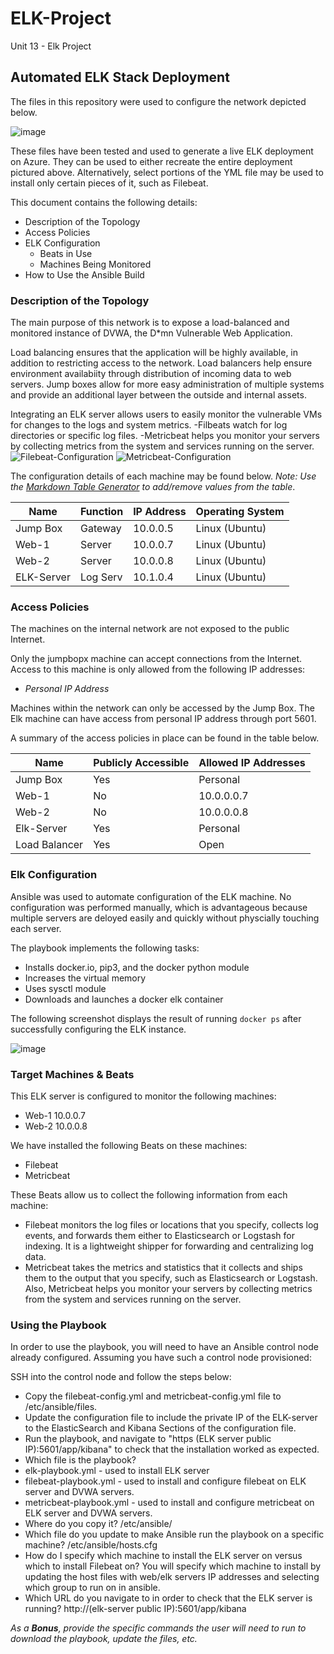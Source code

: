 # ELK-Project
Unit 13 - Elk Project
## Automated ELK Stack Deployment

The files in this repository were used to configure the network depicted below.

![image](https://user-images.githubusercontent.com/94578361/161358114-7b9c9137-f970-477f-ab61-7de9d7c0295d.png)


These files have been tested and used to generate a live ELK deployment on Azure. They can be used to either recreate the entire deployment pictured above. Alternatively, select portions of the YML file may be used to install only certain pieces of it, such as Filebeat.

 

This document contains the following details:
- Description of the Topology
- Access Policies
- ELK Configuration
  - Beats in Use
  - Machines Being Monitored
- How to Use the Ansible Build


### Description of the Topology

The main purpose of this network is to expose a load-balanced and monitored instance of DVWA, the D*mn Vulnerable Web Application.

Load balancing ensures that the application will be highly available, in addition to restricting access to the network.  Load balancers help ensure environment availabiity through distribution of incoming data to web servers.  Jump boxes allow for more easy administration of multiple systems and provide an additional layer between the outside and internal assets.

Integrating an ELK server allows users to easily monitor the vulnerable VMs for changes to the logs and system metrics.
 -Filbeats watch for log directories or specific log files.
 -Metricbeat helps you monitor your servers by collecting metrics from the system and services running on the server.
![Filebeat-Configuration](Configuration-Files/filebeat-configuration.yml)
![Metricbeat-Configuration](Configuration-Files/metricbeat-configuration.yml)


The configuration details of each machine may be found below.
_Note: Use the [Markdown Table Generator](http://www.tablesgenerator.com/markdown_tables) to add/remove values from the table_.

| Name       | Function | IP Address   | Operating System |
|----------  |----------|------------  |------------------|
| Jump Box   | Gateway  | 10.0.0.5     | Linux (Ubuntu)   |
| Web-1      | Server   | 10.0.0.7     | Linux (Ubuntu)   |
| Web-2      | Server   | 10.0.0.8     | Linux (Ubuntu)   |
| ELK-Server | Log Serv | 10.1.0.4     | Linux (Ubuntu)   |

### Access Policies

The machines on the internal network are not exposed to the public Internet. 

Only the jumpbopx machine can accept connections from the Internet. Access to this machine is only allowed from the following IP addresses:
- _Personal IP Address_

Machines within the network can only be accessed by the Jump Box.  The Elk machine can have access from personal IP address through port 5601.


A summary of the access policies in place can be found in the table below.

| Name          | Publicly Accessible | Allowed IP Addresses |
|---------------|---------------------|----------------------|
| Jump Box      |       Yes           |    Personal          |
| Web-1         |       No            |    10.0.0.0.7        |
| Web-2         |       No            |    10.0.0.0.8        |
| Elk-Server    |       Yes           |    Personal          |
| Load Balancer |       Yes           |      Open            |

### Elk Configuration

Ansible was used to automate configuration of the ELK machine. No configuration was performed manually, which is advantageous because multiple servers are deloyed 
easily and quickly without physcially touching each server.

The playbook implements the following tasks:
- Installs docker.io, pip3, and the docker python module
- Increases the virtual memory
- Uses sysctl module
- Downloads and launches a docker elk container

The following screenshot displays the result of running `docker ps` after successfully configuring the ELK instance.

![image](https://user-images.githubusercontent.com/94578361/161397103-92f0a0cb-8c9c-47b0-9b43-31ef7eee8628.png)


### Target Machines & Beats
This ELK server is configured to monitor the following machines:
- Web-1    10.0.0.7
- Web-2    10.0.0.8

We have installed the following Beats on these machines:
- Filebeat
- Metricbeat

These Beats allow us to collect the following information from each machine:
- Filebeat monitors the log files or locations that you specify, collects log events, and forwards them either to Elasticsearch or Logstash for indexing.  It is a lightweight shipper for forwarding and centralizing log data.
- Metricbeat takes the metrics and statistics that it collects and ships them to the output that you specify, such as Elasticsearch or Logstash.   Also, Metricbeat helps you monitor your servers by collecting metrics from the system and services running on the server.
 
### Using the Playbook
In order to use the playbook, you will need to have an Ansible control node already configured. Assuming you have such a control node provisioned: 

SSH into the control node and follow the steps below:
- Copy the filebeat-config.yml and metricbeat-config.yml file to /etc/ansible/files.
- Update the configuration file to include the private IP of the ELK-server to the ElasticSearch and Kibana Sections of the configuration file.
- Run the playbook, and navigate to "https (ELK server public IP):5601/app/kibana" to check that the installation worked as expected.
- Which file is the playbook?
 - elk-playbook.yml - used to install ELK server
 - filebeat-playbook.yml - used to install and configure filebeat on ELK server and DVWA servers.
 - metricbeat-playbook.yml - used to install and configure metricbeat on ELK server and DVWA servers.    
- Where do you copy it?  /etc/ansible/
- Which file do you update to make Ansible run the playbook on a specific machine? /etc/ansible/hosts.cfg 
- How do I specify which machine to install the ELK server on versus which to install Filebeat on?  You will specify which machine  to install by updating the host files with web/elk servers IP addresses and selecting which group to run on in ansible.
- Which URL do you navigate to in order to check that the ELK server is running?  http://(elk-server public IP):5601/app/kibana

_As a **Bonus**, provide the specific commands the user will need to run to download the playbook, update the files, etc._

